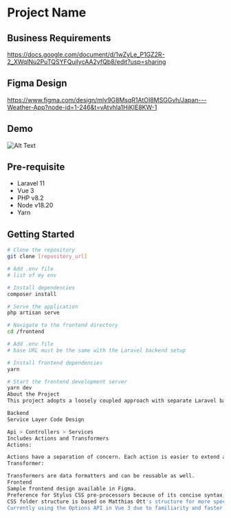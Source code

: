 # Project Name

## Business Requirements
https://docs.google.com/document/d/1wZyLe_P1GZ2R-2_XWqlNu2PuTQSYFQuilycAA2yfQb8/edit?usp=sharing

## Figma Design
https://www.figma.com/design/mlv9G8MsqR1AtOI8MSGGvh/Japan---Weather-App?node-id=1-246&t=vAtvhla1HiKIE8KW-1

## Demo
![Alt Text](https://github.com/kylynangel15/weather-system/blob/main/frontend/src/assets/WeatherAppDemo.gif)

## Pre-requisite
- Laravel 11
- Vue 3
- PHP v8.2
- Node v18.20
- Yarn

## Getting Started

```bash
# Clone the repository
git clone [repository_url]

# Add .env file
# list of my env

# Install dependencies
composer install

# Serve the application
php artisan serve

# Navigate to the frontend directory
cd /frontend

# Add .env file
# base URL must be the same with the Laravel backend setup

# Install frontend dependencies
yarn

# Start the frontend development server
yarn dev
About the Project
This project adopts a loosely coupled approach with separate Laravel backend and Vue frontend.

Backend
Service Layer Code Design

Api > Controllers > Services
Includes Actions and Transformers
Actions:

Actions have a separation of concern. Each action is easier to extend and can be reused in other business logic.
Transformer:

Transformers are data formatters and can be reusable as well.
Frontend
Sample frontend design available in Figma.
Preference for Stylus CSS pre-processors because of its concise syntax, which reduces redundancy and makes code more readable. It supports variables, mixins, and nested syntax which streamlines workflow and promotes code reuse. Stylus can perform mathematical operations and handle vendor prefixing automatically, enhancing productivity.
CSS folder structure is based on Matthias Ott's structure for more specificity and modularity.
Currently using the Options API in Vue 3 due to familiarity and faster coding capability, rather than the Composition API.
